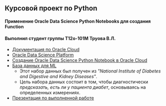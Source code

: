 ## Курсовой проект по Python
#### Применение Oracle Data Science Python Notebooks для создания Function
#### Выполнил студент группы Т12о-101М Труова В.Л.
* [Документация по Oracle Cloud](https://docs.cloud.oracle.com/en-us/iaas/tools/ads-sdk/latest/index.html)
* [Oracle Data Science Platform](https://videohub.oracle.com/media/Oracle+Data+Science+Platform+Deep+Dive/1_lnkqnb8l?elqTrackId=39fdc1b59eb74364a0a0cae5dea34535&elqaid=93016&elqat=2&source=:ow:lp:cpo)
* [Создание Oracle Data Science Python Notebook в Oracle Cloud](https://www.youtube.com/watch?v=sDIQcZKwC_U)
* [База данных для ML](https://www.kaggle.com/uciml/pima-indians-diabetes-database/)
  * Этот набор данных был получен из *"National Institute of Diabetes and Digestive and Kidney Diseases"*. 
  * Цель набора данных состоит в том, чтобы диагностически *предсказать, есть ли у пациента диабет*, основываясь на определенных измерениях.
* [Презентация по выполненной работе](https://docs.google.com/presentation/d/1XmTsS1q6W-KxnJfhQ27W6NKa327JKDVBmg3D8ZX1BvU/edit?usp=sharing)
